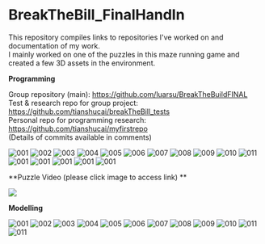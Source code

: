 # BreakTheBill_FinalHandIn

This repository compiles links to repositories I've worked on and documentation of my work. <br />
I mainly worked on one of the puzzles in this maze running game and created a few 3D assets in the environment. <br />

**Programming**

Group repository (main): https://github.com/luarsu/BreakTheBuildFINAL <br />
Test & research repo for group project: https://github.com/tianshucai/breakTheBill_tests <br />
Personal repo for programming research: https://github.com/tianshucai/myfirstrepo <br />
(Details of commits available in comments) <br />

![001](https://raw.githubusercontent.com/tianshucai/Term_1_Programming_Modelling_HandIn/master/Programming/001.png)
![002](https://raw.githubusercontent.com/tianshucai/Term_1_Programming_Modelling_HandIn/master/Programming/002.png)
![003](https://raw.githubusercontent.com/tianshucai/Term_1_Programming_Modelling_HandIn/master/Programming/003b.png)
![004](https://raw.githubusercontent.com/tianshucai/Term_1_Programming_Modelling_HandIn/master/Programming/004b.png)
![005](https://raw.githubusercontent.com/tianshucai/Term_1_Programming_Modelling_HandIn/master/Programming/005.png)
![006](https://raw.githubusercontent.com/tianshucai/Term_1_Programming_Modelling_HandIn/master/Programming/006.png)
![007](https://raw.githubusercontent.com/tianshucai/Term_1_Programming_Modelling_HandIn/master/Programming/007.png)
![008](https://raw.githubusercontent.com/tianshucai/Term_1_Programming_Modelling_HandIn/master/Programming/008.png)
![009](https://raw.githubusercontent.com/tianshucai/Term_1_Programming_Modelling_HandIn/master/Programming/009.png)
![010](https://raw.githubusercontent.com/tianshucai/Term_1_Programming_Modelling_HandIn/master/Programming/010.png)
![011](https://raw.githubusercontent.com/tianshucai/Term_1_Programming_Modelling_HandIn/master/Programming/011.png)
![001](https://raw.githubusercontent.com/tianshucai/Term_1_Programming_Modelling_HandIn/master/Programming/Particle001.png)
![001](https://raw.githubusercontent.com/tianshucai/Term_1_Programming_Modelling_HandIn/master/Programming/Particle002.png)
![001](https://raw.githubusercontent.com/tianshucai/Term_1_Programming_Modelling_HandIn/master/Programming/Particle003.png)
![001](https://raw.githubusercontent.com/tianshucai/Term_1_Programming_Modelling_HandIn/master/Programming/Particle004.png)
![001](https://raw.githubusercontent.com/tianshucai/Term_1_Programming_Modelling_HandIn/master/Programming/Particle005.png)

**Puzzle Video (please click image to access link) **

[![](https://img.youtube.com/vi/OFDpE38FodM/0.jpg)](https://www.youtube.com/watch?v=OFDpE38FodM)<br />

**Modelling**


![001](https://raw.githubusercontent.com/tianshucai/Term_1_Programming_Modelling_HandIn/master/Modelling/001.png)
![002](https://raw.githubusercontent.com/tianshucai/Term_1_Programming_Modelling_HandIn/master/Modelling/002.png)
![003](https://raw.githubusercontent.com/tianshucai/Term_1_Programming_Modelling_HandIn/master/Modelling/003.png)
![004](https://raw.githubusercontent.com/tianshucai/Term_1_Programming_Modelling_HandIn/master/Modelling/004.png)
![005](https://raw.githubusercontent.com/tianshucai/Term_1_Programming_Modelling_HandIn/master/Modelling/005.png)
![006](https://raw.githubusercontent.com/tianshucai/Term_1_Programming_Modelling_HandIn/master/Modelling/006.png)
![007](https://raw.githubusercontent.com/tianshucai/Term_1_Programming_Modelling_HandIn/master/Modelling/007.png)
![008](https://raw.githubusercontent.com/tianshucai/Term_1_Programming_Modelling_HandIn/master/Modelling/008.png)
![009](https://raw.githubusercontent.com/tianshucai/Term_1_Programming_Modelling_HandIn/master/Modelling/009.png)
![010](https://raw.githubusercontent.com/tianshucai/Term_1_Programming_Modelling_HandIn/master/Modelling/010.png)
![011](https://raw.githubusercontent.com/tianshucai/Term_1_Programming_Modelling_HandIn/master/Modelling/011.png)
![011](https://raw.githubusercontent.com/tianshucai/Term_1_Programming_Modelling_HandIn/master/Modelling/012.png)
<br />
